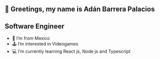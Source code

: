  🖖 Greetings, my name is Adán Barrera Palacios
 -
  Software Engineer 
-
- 🌮 I’m from Mexico
- 🕹 I’m interested in Videogames
- 💻 I’m currently learning React js, Node js and Typescript
  
  


<!---
boino99/boino99 is a ✨ special ✨ repository because its `README.md` (this file) appears on your GitHub profile.
You can click the Preview link to take a look at your changes.
--->
